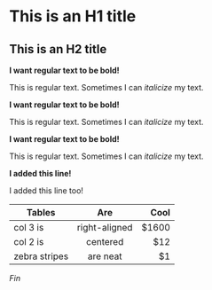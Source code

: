 # This is an H1 title

## This is an H2 title

**I want regular text to be bold!**

This is regular text. Sometimes I can *italicize* my text. 

**I want regular text to be bold!**

This is regular text. Sometimes I can *italicize* my text. 

**I want regular text to be bold!**

This is regular text. Sometimes I can *italicize* my text. 

**I added this line!**

I added this line too!

| Tables        | Are           | Cool  |
| ------------- |:-------------:| -----:|
| col 3 is      | right-aligned | $1600 |
| col 2 is      | centered      |   $12 |
| zebra stripes | are neat      |    $1 |

*Fin*